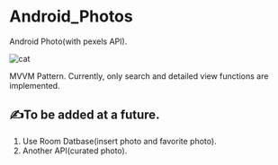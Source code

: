 # Android_Photos
Android Photo(with pexels API).


![cat](https://user-images.githubusercontent.com/41669385/128815356-f996fea6-70b4-4398-b575-181809f8c16d.gif)

MVVM Pattern.
Currently, only search and detailed view functions are implemented.


## ✍To be added at a future.

1. Use Room Datbase(insert photo and favorite photo).
2. Another API(curated photo).
